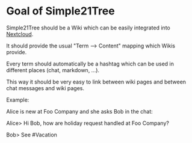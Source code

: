 # Goal of Simple21Tree

Simple21Tree should be a Wiki which can be easily integrated into [Nextcloud](//nextcloud.com).

It should provide the usual "Term --> Content" mapping which Wikis provide.

Every term should automatically be a hashtag which can be used in different places (chat, markdown, ...).

This way it should be very easy to link between wiki pages and between chat messages and wiki pages.

Example:

Alice is new at Foo Company and she asks Bob in the chat:

Alice> Hi Bob, how are holiday request handled at Foo Company?

Bob> See #Vacation




